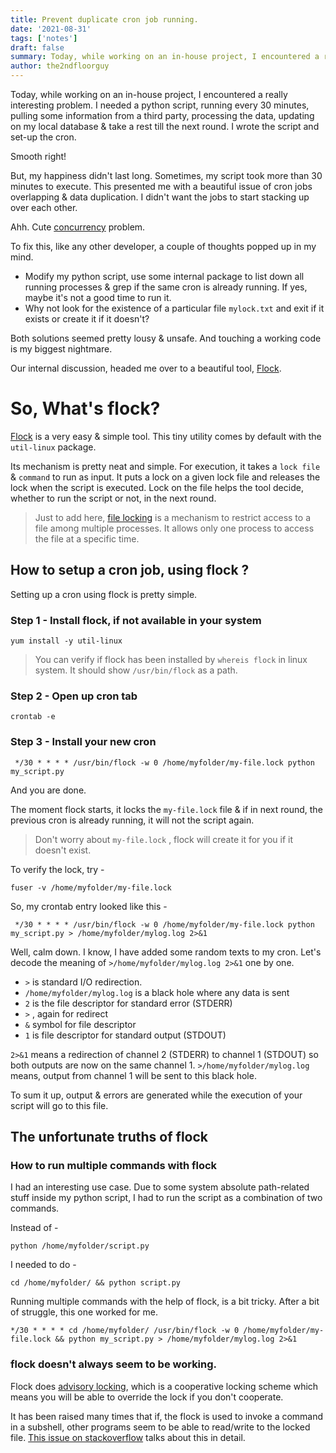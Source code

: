 ```yaml
---
title: Prevent duplicate cron job running.
date: '2021-08-31'
tags: ['notes']
draft: false
summary: Today, while working on an in-house project, I encountered a really interesting concurrency problem. I have scheduled a cron job to run every 30 minutes, but if the script takes more than 30 minutes to finish, another cron job started and these jobs started stacking up over each other. This essay discusses the approach to solve get rid of this interesting issue.
author: the2ndfloorguy
---
```


Today, while working on an in-house project, I encountered a really interesting problem. I needed a python script, running every 30 minutes, pulling some information from a third party, processing the data, updating on my local database & take a rest till the next round. I wrote the script and set-up the cron.

Smooth right!

But, my happiness didn't last long. Sometimes, my script took more than 30 minutes to execute. This presented me with a beautiful issue of cron jobs overlapping & data duplication. I didn't want the jobs to start stacking up over each other.

Ahh. Cute [concurrency](https://en.wikipedia.org/wiki/Concurrency_(computer_science)) problem.

To fix this, like any other developer, a couple of thoughts popped up in my mind. 

- Modify my python script, use some internal package to list down all running processes & grep if the same cron is already running. If yes, maybe it's not a good time to run it.
- Why not look for the existence of a particular file `mylock.txt` and exit if it exists or create it if it doesn't?

Both solutions seemed pretty lousy & unsafe. And touching a working code is my biggest nightmare.

Our internal discussion, headed me over to a beautiful tool, [Flock](https://linux.die.net/man/1/flock). 

# So, What's flock?

[Flock](https://linux.die.net/man/1/flock) is a very easy & simple tool. This tiny utility comes by default with the `util-linux` package.

Its mechanism is pretty neat and simple. For execution, it takes a `lock file` & `command` to run as input. It puts a lock on a given lock file and releases the lock when the script is executed. Lock on the file helps the tool decide, whether to run the script or not, in the next round. 

> Just to add here, [file locking](https://en.wikipedia.org/wiki/File_locking) is a mechanism to restrict access to a file among multiple processes. It allows only one process to access the file at a specific time.

## How to setup a cron job, using flock ?

Setting up a cron using flock is pretty simple. 

### Step 1 - Install flock, if not available in your system

```
yum install -y util-linux
```

> You can verify if flock has been installed by `whereis flock` in linux system. It should show `/usr/bin/flock` as a path.

### Step 2 - Open up cron tab

```
crontab -e
```

### Step 3 - Install your new cron 

```
 */30 * * * * /usr/bin/flock -w 0 /home/myfolder/my-file.lock python my_script.py
```

And you are done.

The moment flock starts, it locks the `my-file.lock` file & if in next round, the previous cron is already running, it will not the script again.

> Don't worry about `my-file.lock` , flock will create it for you if it doesn't exist.

To verify the lock, try -

```
fuser -v /home/myfolder/my-file.lock
```

So, my crontab entry looked like this -

```
 */30 * * * * /usr/bin/flock -w 0 /home/myfolder/my-file.lock python my_script.py > /home/myfolder/mylog.log 2>&1
```

Well, calm down. I know, I have added some random texts to my cron. Let's decode the meaning of `>/home/myfolder/mylog.log 2>&1` one by one.

- `>` is standard I/O redirection.
- `/home/myfolder/mylog.log` is a black hole where any data is sent
- `2` is the file descriptor for standard error (STDERR)
- `>` , again for redirect
- `&` symbol for file descriptor 
- `1` is file descriptor for standard output (STDOUT)

`2>&1` means a redirection of channel 2 (STDERR) to channel 1 (STDOUT) so both outputs are now on the same channel 1. `>/home/myfolder/mylog.log` means, output from channel 1 will be sent to this black hole. 

To sum it up, output & errors are generated while the execution of your script will go to this file.

## The unfortunate truths of flock

### How to run multiple commands with flock

I had an interesting use case. Due to some system absolute path-related stuff inside my python script, I had to run the script as a combination of two commands. 

Instead of -

```
python /home/myfolder/script.py
```

I needed to do - 

```
cd /home/myfolder/ && python script.py
```

Running multiple commands with the help of flock, is a bit tricky. After a bit of struggle, this one worked for me.

```
*/30 * * * * cd /home/myfolder/ /usr/bin/flock -w 0 /home/myfolder/my-file.lock && python my_script.py > /home/myfolder/mylog.log 2>&1
```

### flock doesn't always seem to be working.

Flock does [advisory locking](https://www.baeldung.com/linux/file-locking#1-advisory-locking), which is a cooperative locking scheme which means you will be able to override the lock if you don't cooperate. 

It has been raised many times that if, the flock is used to invoke a command in a subshell, other programs seem to be able to read/write to the locked file. [This issue on stackoverflow](https://unix.stackexchange.com/questions/388026/flock-doesnt-seem-to-be-working) talks about this in detail. 